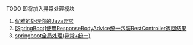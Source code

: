 TODO 即将加入异常处理模块

1. [优雅的处理你的Java异常](https://juejin.im/entry/5b3c6f66f265da0f65236185)
2. [[SpringBoot]使用ResponseBodyAdvice统一包装RestController返回结果](https://karoy.cn/2019/03/07/SpringBoot-%E4%BD%BF%E7%94%A8ResponseBodyAdvice%E7%BB%9F%E4%B8%80%E5%8C%85%E8%A3%85RestController%E8%BF%94%E5%9B%9E%E7%BB%93%E6%9E%9C/)
3. [springboot全局处理(异常+统一)](https://github.com/purgeteam/unified-dispose-springboot)